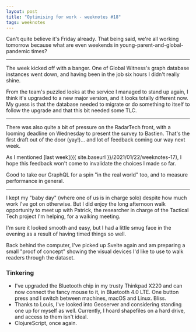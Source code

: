 ```yaml
---
layout: post
title: "Optimising for work - weeknotes #18"
tags: weeknotes
---
```


Can't quite believe it's Friday already. That being said, we're all working tomorrow because what are even weekends in young-parent-and-global-pandemic times?

---

The week kicked off with a banger. One of Global Witness's graph database instances went down, and having been in the job six hours I didn't really shine. 

From the team's puzzled looks at the service I managed to stand up again, I think it's upgraded to a new major version, and it looks totally different now. My guess is that the database needed to migrate or do something to itself to follow the upgrade and that this bit needed some TLC.

---

There was also quite a bit of pressure on the RadarTech front, with a looming deadline on Wednesday to present the survey to Bastien. That's the first draft out of the door (yay!)... and lot of feedback coming our way next week.

As I mentioned [last week]({{ site.baseurl }}/2021/01/22/weeknotes-17), I hope this feedback won't come to invalidate the choices I made so far.

Good to take our GraphQL for a spin "in the real world" too, and to measure performance in general.

---

I kept my "baby day" (where one of us is in charge solo) despite how much work I've got on otherwise. But I did enjoy the long afternoon walk opportunity to meet up with Patrick, the researcher in charge of the Tactical Tech project I'm helping, for a walking meeting.

I'm sure it looked smooth and easy, but I had a little smug face in the evening as a result of having timed things so well.

Back behind the computer, I've picked up Svelte again and am preparing a small "proof of concept" showing the visual devices I'd like to use to walk readers through the dataset.


### Tinkering

- I've upgraded the Bluetooth chip in my trusty Thinkpad X220 and can now connect the fancy mouse to it, in Bluetooth 4.0 LTE. One button press and I switch between machines, macOS and Linux. Bliss.
- Thanks to Louis, I've looked into Geoserver and considering standing one up for myself as well. Currently, I hoard shapefiles on a hard drive, and access to them isn't ideal.
- ClojureScript, once again.
